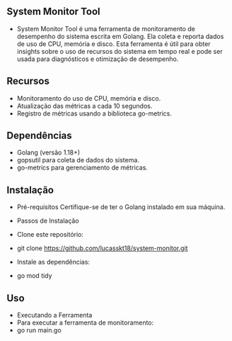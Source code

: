  ## System Monitor Tool

- System Monitor Tool é uma ferramenta de monitoramento de desempenho do sistema escrita em Golang. Ela coleta e reporta dados de uso de CPU, memória e disco. Esta ferramenta é útil para obter insights sobre o uso de recursos do sistema em tempo real e pode ser usada para diagnósticos e otimização de desempenho.

## Recursos

- Monitoramento do uso de CPU, memória e disco.
- Atualização das métricas a cada 10 segundos.
- Registro de métricas usando a biblioteca go-metrics.

## Dependências

- Golang (versão 1.18+)
- gopsutil para coleta de dados do sistema.
- go-metrics para gerenciamento de métricas.

## Instalação

- Pré-requisitos
Certifique-se de ter o Golang instalado em sua máquina. 

- Passos de Instalação
- Clone este repositório:

- git clone https://github.com/lucasskt18/system-monitor.git

- Instale as dependências:
- go mod tidy

## Uso
- Executando a Ferramenta
- Para executar a ferramenta de monitoramento:
- go run main.go

